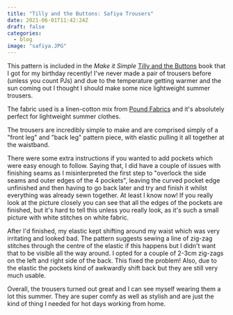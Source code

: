 ```yaml
---
title: "Tilly and the Buttons: Safiya Trousers"
date: 2021-06-01T11:42:24Z
draft: false
categories:
  - blog
image: "safiya.JPG"
---
```


This pattern is included in the *Make it Simple* [Tilly and the Buttons](https://www.instagram.com/tillybuttons) book that I got for my birthday recently! I've never made a pair of trousers before (unless you count PJs) and due to the temperature getting warmer and the sun coming out I thought I should make some nice lightweight summer trousers.

The fabric used is a linen-cotton mix from [Pound Fabrics](https://poundfabrics.co.uk/) and it's absolutely perfect for lightweight summer clothes.

The trousers are incredibly simple to make and are comprised simply of a "front leg" and "back leg" pattern piece, with elastic pulling it all together at the waistband. 

There were some extra instructions if you wanted to add pockets which were easy enough to follow. Saying that, I did have a couple of issues with finishing seams as I misinterpreted the first step to "overlock the side seams and outer edges of the 4 pockets", leaving the curved pocket edge unfinished and then having to go back later and try and finish it whilst everything was already sewn together. At least I know now! If you really look at the picture closely you can see that all the edges of the pockets are finished, but it's hard to tell this unless you really look, as it's such a small picture with white stitches on white fabric. 

After I'd finished, my elastic kept shifting around my waist which was very irritating and looked bad. The pattern suggests sewing a line of zig-zag stitches through the centre of the elastic if this happens but I didn't want that to be visible all the way around. I opted for a couple of 2-3cm zig-zags on the left and right side of the back. This fixed the problem! Also, due to the elastic the pockets kind of awkwardly shift back but they are still very much usable.

Overall, the trousers turned out great and I can see myself wearing them a lot this summer. They are super comfy as well as stylish and are just the kind of thing I needed for hot days working from home.

